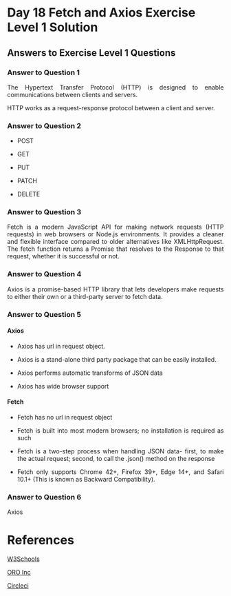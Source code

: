 # Day 18 Fetch and Axios Exercise Level 1 Solution
## Answers to Exercise Level 1 Questions
### Answer to Question 1
<p align="justify">The Hypertext Transfer Protocol (HTTP) is designed to enable communications between clients and servers. </p>

<p align="justify"> HTTP works as a request-response protocol between a client and server.</p>

### Answer to Question 2
- POST
  
- GET
- PUT
- PATCH
- DELETE
  
### Answer to Question 3
<p align="justify">Fetch is a modern JavaScript API for making network requests (HTTP requests) in web browsers or Node.js environments. It provides a cleaner and flexible interface compared to older alternatives like XMLHttpRequest. The fetch function returns a Promise that resolves to the Response to that request, whether it is successful or not.</p>

### Answer to Question 4
<p align="justify">Axios is a promise-based HTTP library that lets developers make requests to either their own or a third-party server to fetch data.</p>

### Answer to Question 5
<h4><b>Axios</b></h4>

- <p align="justify"> Axios has url in request object.</p>

- <p align="justify"> Axios is a stand-alone third party package that can be easily installed.</p>
- <p align="justify"> Axios performs automatic transforms of JSON data </p>
- <p align="justify"> Axios has wide browser support</p>

<h4><b>Fetch</b></h4>

- <p align="justify">Fetch has no url in request object</p>

- <p align="justify">Fetch is built into most modern browsers; no installation is required as such <p>
- <p align="justify">Fetch is a two-step process when handling JSON data- first, to make the actual request; second, to call the .json() method on the response</p>
- <p align="justify">Fetch only supports Chrome 42+, Firefox 39+, Edge 14+, and Safari 10.1+ (This is known as Backward Compatibility).</p>

### Answer to Question 6
<p align="justify">Axios</p>

# References
[W3Schools](https://www.w3schools.com/tags/ref_httpmethods.asp)

[ORO Inc](https://doc.oroinc.com/api/http-methods/)

[Circleci](https://circleci.com/blog/making-http-requests-with-axios/)